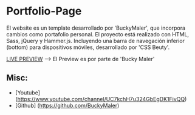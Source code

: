 # Portfolio-Page

El website es un template desarrollado por 'BuckyMaler', que incorpora cambios como portafolio personal. El proyecto está realizado con HTML, Sass, jQuery y Hammer.js. Incluyendo una barra de navegación inferior (bottom) para dispositivos móviles, desarrollado por 'CSS Beuty'.

[LIVE PREVIEW](http://buckymaler.com/global) --> El Preview es por parte de 'Bucky Maler'

## Misc:
* [Youtube] (https://www.youtube.com/channel/UC7kchH7u324GbEgDK1FivQQ)
* [Github] (https://github.com/BuckyMaler)
